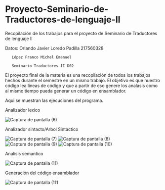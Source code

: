 # Proyecto-Seminario-de-Traductores-de-lenguaje-II
Recopilación de los trabajos para el proyecto de Seminario de Traductores de lenguaje II

Datos: Orlando Javier Loredo Padilla 217560328 

       López Franco Michel Emanuel 
       
       Seminario Traductores II D02

El proyecto final de la materia es una recopilación de todos los trabajos hechos durante el semestre en un mismo trabajo. El objetivo es que nuestro código lea lineas de código y que a partir de eso genere los analasis como al mismo tiempo pueda generar un código en ensamblador.

Aqui se muestran las ejecuciones del programa. 


Analizador lexico 

![Captura de pantalla (6)](https://github.com/Orlando-Javier-Loredo-Padilla/Proyecto-Seminario-de-Traductores-de-lenguaje-II/assets/123122353/eb415ee8-c28c-4e9c-8a67-2fec12ccec6d)

Analizador sintacto/Arbol Sintactico 

![Captura de pantalla (7)](https://github.com/Orlando-Javier-Loredo-Padilla/Proyecto-Seminario-de-Traductores-de-lenguaje-II/assets/123122353/c4b0be91-2b27-4be7-8c36-c6094de3a798)
![Captura de pantalla (8)](https://github.com/Orlando-Javier-Loredo-Padilla/Proyecto-Seminario-de-Traductores-de-lenguaje-II/assets/123122353/47626491-8b55-489a-bfd7-bf87729800b0)
![Captura de pantalla (9)](https://github.com/Orlando-Javier-Loredo-Padilla/Proyecto-Seminario-de-Traductores-de-lenguaje-II/assets/123122353/5255a3d8-7c62-43f1-adae-a0be9aec9017)
![Captura de pantalla (10)](https://github.com/Orlando-Javier-Loredo-Padilla/Proyecto-Seminario-de-Traductores-de-lenguaje-II/assets/123122353/8f22f230-32e0-495c-9f6f-906bcd673db8)

Analisis semantico 

![Captura de pantalla (11)](https://github.com/Orlando-Javier-Loredo-Padilla/Proyecto-Seminario-de-Traductores-de-lenguaje-II/assets/123122353/881d8f19-0b30-499a-b912-b0f5cc48d7f0)

Generación del código ensamblador

![Captura de pantalla (111](https://github.com/Orlando-Javier-Loredo-Padilla/Proyecto-Seminario-de-Traductores-de-lenguaje-II/assets/123122353/5d5e4dd0-c384-43a0-98db-f44231dedc02)




